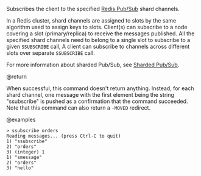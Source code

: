 Subscribes the client to the specified [Redis Pub/Sub](/docs/manual/pubsub) shard channels.

In a Redis cluster, shard channels are assigned to slots by the same algorithm used to assign keys to slots. 
Client(s) can subscribe to a node covering a slot (primary/replica) to receive the messages published. 
All the specified shard channels need to belong to a single slot to subscribe to a given `SSUBSCRIBE` call,
A client can subscribe to channels across different slots over separate `SSUBSCRIBE` call.

For more information about sharded Pub/Sub, see [Sharded Pub/Sub](/topics/pubsub#sharded-pubsub).

@return

When successful, this command doesn't return anything.
Instead, for each shard channel, one message with the first element being the string "ssubscribe" is pushed as a confirmation that the command succeeded.
Note that this command can also return a `-MOVED` redirect.

@examples

```
> ssubscribe orders
Reading messages... (press Ctrl-C to quit)
1) "ssubscribe"
2) "orders"
3) (integer) 1
1) "smessage"
2) "orders"
3) "hello"
```
